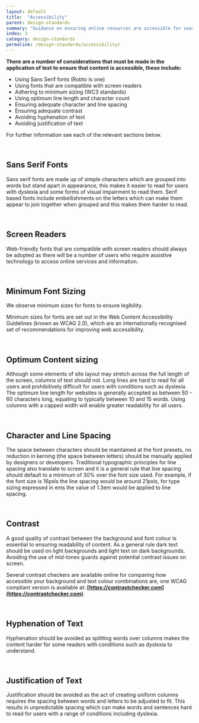 ```yaml
---
layout: default
title:  "Accessibility"
parent: design-standards
summary: "Guidance on ensuring online resources are accessible for users."
index: 3
category: design-standards
permalink: /design-standards/accessibility/
---
```


**There are a number of considerations that must be made in the application of text to ensure that content is accessible, these include:**

* Using Sans Serif fonts (Robto is one)
* Using fonts that are compatible with screen readers
* Adhering to minimum sizing (WC3 standards)
* Using optimum line length and character count
* Ensuring adequate character and line spacing
* Ensuring adequate contrast
* Avoiding hyphenation of text
* Avoiding justification of text

For further information see each of the relevant sections below.

<br>

## Sans Serif Fonts
Sans serif fonts are made up of simple characters which are grouped into words but stand apart in appearance, this makes it easier to read for users with dyslexia and some forms of visual impairment to read them. Serif based fonts include embellishments on the letters which can make them appear to join together when grouped and this makes them harder to read.

<br>

## Screen Readers
Web-friendly fonts that are compatible with screen readers should always be adopted as there will be a number of users who require assistive technology to access online services and information.

<br>

## Minimum Font Sizing
We observe minimum sizes for fonts to ensure legibility.

Minimum sizes for fonts are set out in the Web Content Accessibility Guidelines (known as WCAG 2.0), which are an internationally recognised set of recommendations for improving web accessibility.

<br>

## Optimum Content sizing
Although some elements of site layout may stretch across the full length of the screen, columns of text should not. Long lines are hard to read for all users and prohibitively difficult for users with conditions such as dyslexia. The optimum line length for websites is generally accepted as between 50 - 60 characters long, equating to typically between 10 and 15 words. Using columns with a capped width will enable greater readability for all users.

<br>

## Character and Line Spacing
The space between characters should be maintained at the font presets, no reduction in kerning (the space between letters) should be manually applied by designers or developers. Traditional typographic principles for line spacing also translate to screen and it is a general rule that line spacing should default to a minimum of 30% over the font size used. For example, if the font size is 16pxls the line spacing would be around 21pxls, for type sizing expressed in ems the value of 1.3em would be applied to line spacing.

<br>

## Contrast
A good quality of contrast between the background and font colour is essential to ensuring readability of content. As a general rule dark text should be used on light backgrounds and light text on dark backgrounds. Avoiding the use of mid-tones guards against potential contrast issues on screen.

Several contrast checkers are available online for comparing how accessible your background and text colour combinations are, one WCAG compliant version is available at: **[https://contrastchecker.com](https://contrastchecker.com)**.  

<br>

## Hyphenation of Text
Hyphenation should be avoided as splitting words over columns makes the content harder for some readers with conditions such as dyslexia to understand.

<br>

## Justification of Text
Justification should be avoided as the act of creating uniform columns requires the spacing between words and letters to be adjusted to fit. This results in unpredictable spacing which can make words and sentences hard to read for users with a range of conditions including dyslexia.
